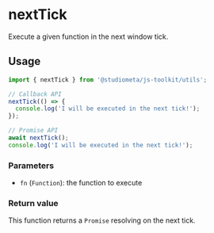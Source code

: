 # nextTick

Execute a given function in the next window tick.

## Usage

```js twoslash
import { nextTick } from '@studiometa/js-toolkit/utils';

// Callback API
nextTick(() => {
  console.log('I will be executed in the next tick!');
});

// Promise API
await nextTick();
console.log('I will be executed in the next tick!');
```

### Parameters

- `fn` (`Function`): the function to execute

### Return value

This function returns a `Promise` resolving on the next tick.
